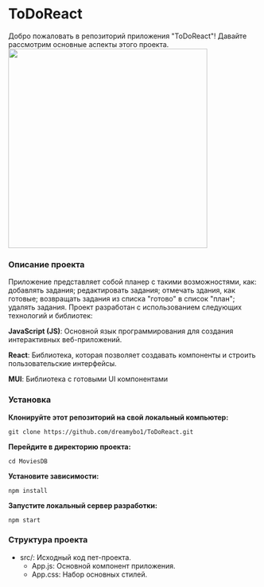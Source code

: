 # ToDoReact
Добро пожаловать в репозиторий приложения  "ToDoReact"! Давайте рассмотрим основные аспекты этого проекта.
  <img src="https://github.com/dreamybo1/ToDoReact%2024-08-2023%20201338.jpg" width="400" />

### Описание проекта
Приложение представляет собой планер с такими возможностями, как: добавлять задания; редактировать задания; отмечать здания, как готовые; возвращать задания из списка "готово" в список "план"; удалять задания. Проект разработан с использованием следующих технологий и библиотек:

**JavaScript (JS)**: Основной язык программирования для создания интерактивных веб-приложений.

**React**: Библиотека, которая позволяет создавать компоненты и строить пользовательские интерфейсы.

**MUI**: Библиотека с готовыми UI компонентами

### Установка 
**Клонируйте этот репозиторий на свой локальный компьютер:**
```
git clone https://github.com/dreamybo1/ToDoReact.git
```

**Перейдите в директорию проекта:**
```
cd MoviesDB
```

**Установите зависимости:**
```
npm install
```

**Запустите локальный сервер разработки:**
```
npm start
```



### Структура проекта
- src/: Исходный код пет-проекта. 
  - App.js: Основной компонент приложения.
  - App.css: Набор основных стилей.
